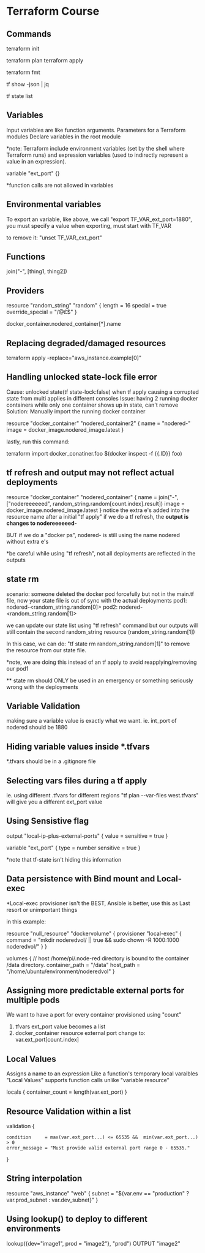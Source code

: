 # Terraform Course



## Commands

<!--Initialize-->
terraform init

<!--Plan and Apply-->
terraform plan
terraform apply

<!--Formating-->
terraform fmt

<!--Listing resources-->
<!--*we are using a jq terminal package for json fmt-->
<!--shows the tfstate file in the terminal-->
tf show -json | jq
<!--Shows resources provisioned, ie. docker container -->
tf state list

## Variables
Input variables are like function arguments.
Parameters for a Terraform modules
Declare variables in the root module

*note: Terraform include environment variables (set by the shell where Terraform runs) 
and expression variables (used to indirectly represent a value in an expression).

variable "ext_port" {}

*function calls are not allowed in variables

## Environmental variables
To export an variable, like above, we call "export TF_VAR_ext_port=1880",
you must specify a value when exporting, must start with TF_VAR

to remove it: "unset TF_VAR_ext_port"

## Functions
join("-", [thing1, thing2])
<!--outputs: thing1-thing2-->

## Providers
<!--using providers we can provision resources with UIDs for multi pod docker deployments-->
resource "random_string" "random" {
  length           = 16
  special          = true
  override_special = "/@£$"
}

<!--splat gets all containers created with count-->
docker_container.nodered_container[*].name

## Replacing degraded/damaged resources
terraform apply -replace="aws_instance.example[0]"

##  Handling unlocked state-lock file error 

Cause: unlocked state(tf state-lock:false) when tf apply causing a corrupted state from
       multi applies in different consoles
Issue: having 2 running docker containers while only one container shows up in state, can't remove
Solution: Manually import the running docker container

resource "docker_container" "nodered_container2" {
  name = "nodered-<randomly generated string>"
  image = docker_image.nodered_image.latest
}

lastly, run this command:
<!--The command might be outdated but the idea is to import the docker container manually-->
terraform import docker_conatiner.foo $(docker inspect -f {{.ID}} foo)

## tf refresh and output may not reflect actual deployments
resource "docker_container" "nodered_container" {
  name  = join("-", ["nodereeeeeed", random_string.random[count.index].result])
  image = docker_image.nodered_image.latest
}
notice the extra e's added into the resource name after a initial "tf apply"
if we do a tf refresh, the <b>output is changes to nodereeeeeed-<random string></b>

BUT if we do a "docker ps",  nodered-<random string> is still using the name nodered 
without extra e's

*be careful while using "tf refresh", not all deployments are reflected in the outputs

## state rm
scenario: someone deleted the docker pod forcefully but not in the main.tf file, now your 
state file is out of sync with the actual deployments
pod1: nodered-<random_string.random[0]>
pod2: nodered-<random_string.random[1]>

we can update our state list using "tf refresh" command
but our outputs will still contain the second random_string resource (random_string.random[1])

In this case, we can do: "tf state rm random_string.random[1]" to remove the resource 
from our state file.

*note, we are doing this instead of an tf apply to avoid reapplying/removing our pod1

** state rm should ONLY be used in an emergency or something seriously wrong with the deployments

## Variable Validation
making sure a variable value is exactly what we want. ie. int_port of nodered should be 1880

## Hiding variable values inside *.tfvars
*.tfvars should be in a .gitignore file

## Selecting vars files during a tf apply
ie. using different .tfvars for different regions
"tf plan --var-files west.tfvars" will give you a different ext_port value

## Using Sensistive flag
<!--Hiding variables from CLIs, ie. CICD with Gitlab, we don't want to leak secrets-->
output "local-ip-plus-external-ports" {
  value       =  <local ip value >
  sensitive = true
}
<!--Using it with variables-->
variable "ext_port" {
  type      = number
  sensitive = true
}

*note that tf-state isn't hiding this information

## Data persistence with Bind mount and Local-exec
*Local-exec provisioner isn't the BEST, Ansible is better, use this as Last resort or unimportant things 

in this example:

<!--We provisioned a null resource and a Local-exec provisioner to store the data from node-red -->
resource "null_resource" "dockervolume" {
  provisioner "local-exec" {
    command = "mkdir noderedvol/ || true && sudo chown -R 1000:1000 noderedvol/"
  }
}

<!--In the container resource we specified where host and data folder is-->
  volumes {
    // host /home/pi/.node-red directory is bound to the container /data directory.
    container_path = "/data"
    host_path = "/home/ubuntu/environment/noderedvol"
  }
  

## Assigning more predictable external ports for multiple pods
We want to have a port for every container provisioned using "count"

1. tfvars ext_port value becomes a list
2. docker_container resource external port change to: var.ext_port[count.index]

## Local Values 
Assigns a name to an expression
Like a function's temporary local varaibles
"Local Values" supports function calls unlike "variable resource"

<!--We want to get the list from our tfvars file -->
locals {
  container_count = length(var.ext_port)
}

## Resource Validation within a list
  validation {
  <!--since it's a list, we are spreading the values and validating against the min/max range-->
    condition     = max(var.ext_port...) <= 65535 &&  min(var.ext_port...) > 0
    error_message = "Must provide valid external port range 0 - 65535."
  }
  
## String interpolation
<!--https://www.terraform.io/docs/configuration-0-11/interpolation.html-->
<!--Using it in a conditional-->
resource "aws_instance" "web" {
  subnet = "${var.env == "production" ? var.prod_subnet : var.dev_subnet}"
}

## Using lookup() to deploy to different environments
<!--https://www.terraform.io/docs/language/functions/lookup.html-->
<!--lookup(map, key, default)-->
lookup({dev="image1", prod = "image2"}, "prod")
OUTPUT "image2"
